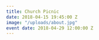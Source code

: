 ```yaml
---
title: Church Picnic
date: 2018-04-15 19:45:00 Z
image: "/uploads/about.jpg"
event date: 2018-04-29 12:00:00 Z
---
```


